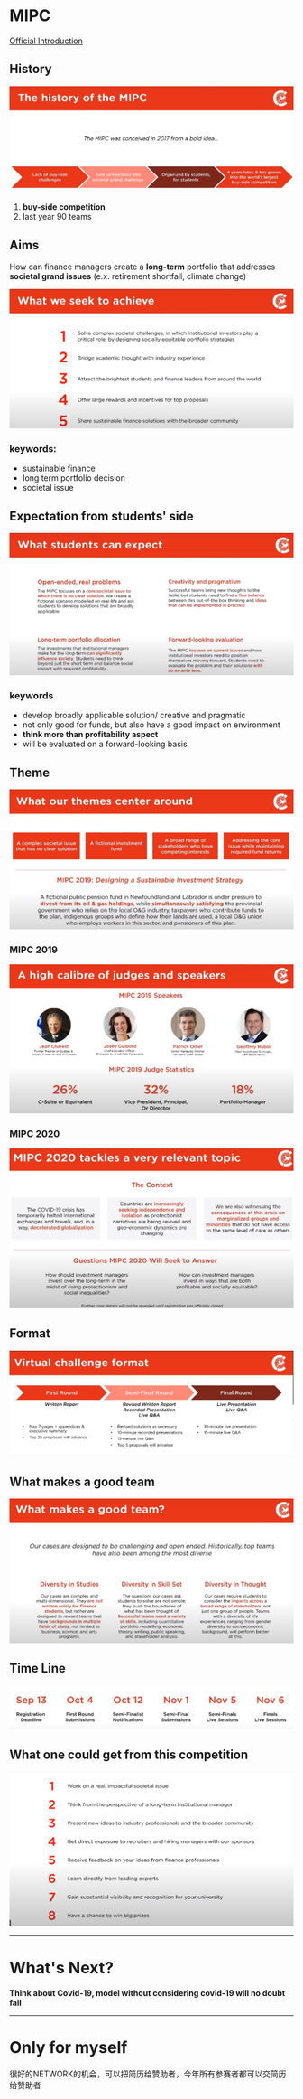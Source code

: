 # MIPC

[Official Introduction](https://mipc.ca/info-session-video/://github.com)
## History
![history](img/MIPC_history.png)

1. **buy-side competition**
2. last year 90 teams

## Aims


How can finance managers create a **long-term** portfolio that addresses **societal grand issues** (e.x. retirement shortfall, climate change)

![aims](img/aims.png)

### keywords:
- sustainable finance
- long term portfolio decision
- societal issue


## Expectation from students' side

![expectation](img/expectation.png)

### keywords
- develop broadly applicable solution/ creative and pragmatic
- not only good for funds, but also have a good impact on environment
- **think more than profitability aspect**
- will be evaluated on a forward-looking basis

## Theme

![theme](img/theme.png)

### MIPC 2019
![2019Judges](img/judges.png)
### MIPC 2020
![MIPC2020](img/MIPC2020.png)

## Format
![format](img/format.png)

## What makes a good team
![team](img/team.png)

## Time Line
![time](img/timeline.png)

## What one could get from this competition
![opportunity](img/opportunity.png)


----------------------
# What's Next?

**Think about Covid-19, model without considering covid-19 will no doubt fail**



-----------------------
# Only for myself
很好的NETWORK的机会，可以把简历给赞助者，今年所有参赛者都可以交简历给赞助者
